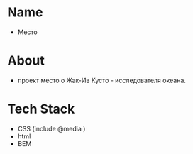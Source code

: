 # Name

* Место 

# About 

* проект место о Жак-Ив Кусто - исследователя океана. 

# Tech Stack 

- CSS (include @media )
- html
- BEM



